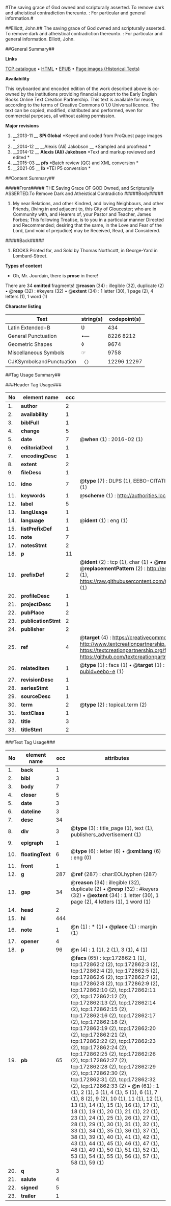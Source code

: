 #The saving grace of God owned and scripturally asserted. To remove dark and atheistical contradiction thereunto. : For particular and general information.#

##Elliott, John.##
The saving grace of God owned and scripturally asserted. To remove dark and atheistical contradiction thereunto. : For particular and general information.
Elliott, John.

##General Summary##

**Links**

[TCP catalogue](http://www.ota.ox.ac.uk/tcp/)  • 
[HTML](http://tei.it.ox.ac.uk/tcp/Texts-HTML/free/A84/A84370.html)  • 
[EPUB](http://tei.it.ox.ac.uk/tcp/Texts-EPUB/free/A84/A84370.epub) • 
[Page images (Historical Texts)](https://historicaltexts.jisc.ac.uk/eebo-47682907e)

**Availability**

This keyboarded and encoded edition of the work described above is co-owned by the
    institutions providing financial support to the Early English Books Online Text Creation
    Partnership. This text is available for reuse, according to the terms of  Creative Commons 0 1.0 Universal
    licence. The text can be copied, modified, distributed and performed, even for commercial
    purposes, all without asking permission.

**Major revisions**

1. __2013-11 __ __SPi Global__ *Keyed and coded from ProQuest page images *
1. __2014-12 __ __Alexis (Ali) Jakobson __ *Sampled and proofread *
1. __2014-12 __ __Alexis (Ali) Jakobson__ *Text and markup reviewed and edited *
1. __2015-03 __ __pfs__ *Batch review (QC) and XML conversion *
1. __2021-05 __ __lb__ *TEI P5 conversion *

##Content Summary##

#####Front#####
THE Saving Grace OF GOD Owned, and Scripturally ASSERTED.To Remove Dark and Atheistical Contradictio
#####Body#####

1. My near Relations, and other Kindred, and loving Neighbours, and other Friends, (living in and adjacent to, this City of Gloucester; who are in Community with, and Hearers of, your Pastor and Teacher, James Forbes; This following Treatise, is to you in a particular manner Directed and Recommended; desiring that the same, in the Love and Fear of the Lord, (and void of prejudice) may be Received, Read, and Considered.

#####Back#####

1. BOOKS Printed for, and Sold by Thomas Northcott, in George-Yard in Lombard-Street.

**Types of content**

  * Oh, Mr. Jourdain, there is **prose** in there!

There are 34 **omitted** fragments! 
 @__reason__ (34) : illegible (32), duplicate (2)  •  @__resp__ (32) : #keyers (32)  •  @__extent__ (34) : 1 letter (30), 1 page (2), 4 letters (1), 1 word (1)

**Character listing**


|Text|string(s)|codepoint(s)|
|---|---|---|
|Latin Extended-B|Ʋ|434|
|General Punctuation|•—|8226 8212|
|Geometric Shapes|◊|9674|
|Miscellaneous Symbols|☞|9758|
|CJKSymbolsandPunctuation|〈〉|12296 12297|

##Tag Usage Summary##

###Header Tag Usage###

|No|element name|occ|attributes|
|---|---|---|---|
|1.|__author__|2||
|2.|__availability__|1||
|3.|__biblFull__|1||
|4.|__change__|5||
|5.|__date__|7| @__when__ (1) : 2016-02 (1)|
|6.|__editorialDecl__|1||
|7.|__encodingDesc__|1||
|8.|__extent__|2||
|9.|__fileDesc__|1||
|10.|__idno__|7| @__type__ (7) : DLPS (1), EEBO-CITATION (1), VID (1), EEBO-PROQUEST (1), STC (2), OCLC (1)|
|11.|__keywords__|1| @__scheme__ (1) : http://authorities.loc.gov/ (1)|
|12.|__label__|5||
|13.|__langUsage__|1||
|14.|__language__|1| @__ident__ (1) : eng (1)|
|15.|__listPrefixDef__|1||
|16.|__note__|7||
|17.|__notesStmt__|2||
|18.|__p__|11||
|19.|__prefixDef__|2| @__ident__ (2) : tcp (1), char (1)  •  @__matchPattern__ (2) : ([0-9\-]+):([0-9IVX]+) (1), (.+) (1)  •  @__replacementPattern__ (2) : http://eebo.chadwyck.com/downloadtiff?vid=$1&page=$2 (1), https://raw.githubusercontent.com/textcreationpartnership/Texts/master/tcpchars.xml#$1 (1)|
|20.|__profileDesc__|1||
|21.|__projectDesc__|1||
|22.|__pubPlace__|2||
|23.|__publicationStmt__|2||
|24.|__publisher__|2||
|25.|__ref__|4| @__target__ (4) : https://creativecommons.org/publicdomain/zero/1.0/ (1), http://www.textcreationpartnership.org/docs/. (1), https://textcreationpartnership.org/faq/#faq05 (1), https://github.com/textcreationpartnership (1)|
|26.|__relatedItem__|1| @__type__ (1) : facs (1)  •  @__target__ (1) : https://data.historicaltexts.jisc.ac.uk/view?pubId=eebo-e (1)|
|27.|__revisionDesc__|1||
|28.|__seriesStmt__|1||
|29.|__sourceDesc__|1||
|30.|__term__|2| @__type__ (2) : topical_term (2)|
|31.|__textClass__|1||
|32.|__title__|3||
|33.|__titleStmt__|2||


###Text Tag Usage###

|No|element name|occ|attributes|
|---|---|---|---|
|1.|__back__|1||
|2.|__bibl__|3||
|3.|__body__|7||
|4.|__closer__|5||
|5.|__date__|3||
|6.|__dateline__|3||
|7.|__desc__|34||
|8.|__div__|3| @__type__ (3) : title_page (1), text (1), publishers_advertisement (1)|
|9.|__epigraph__|1||
|10.|__floatingText__|6| @__type__ (6) : letter (6)  •  @__xml:lang__ (6) : eng (0)|
|11.|__front__|1||
|12.|__g__|287| @__ref__ (287) : char:EOLhyphen (287)|
|13.|__gap__|34| @__reason__ (34) : illegible (32), duplicate (2)  •  @__resp__ (32) : #keyers (32)  •  @__extent__ (34) : 1 letter (30), 1 page (2), 4 letters (1), 1 word (1)|
|14.|__head__|2||
|15.|__hi__|444||
|16.|__note__|1| @__n__ (1) : * (1)  •  @__place__ (1) : margin (1)|
|17.|__opener__|4||
|18.|__p__|96| @__n__ (4) : 1 (1), 2 (1), 3 (1), 4 (1)|
|19.|__pb__|65| @__facs__ (65) : tcp:172862:1 (1), tcp:172862:2 (2), tcp:172862:3 (2), tcp:172862:4 (2), tcp:172862:5 (2), tcp:172862:6 (2), tcp:172862:7 (2), tcp:172862:8 (2), tcp:172862:9 (2), tcp:172862:10 (2), tcp:172862:11 (2), tcp:172862:12 (2), tcp:172862:13 (2), tcp:172862:14 (2), tcp:172862:15 (2), tcp:172862:16 (2), tcp:172862:17 (2), tcp:172862:18 (2), tcp:172862:19 (2), tcp:172862:20 (2), tcp:172862:21 (2), tcp:172862:22 (2), tcp:172862:23 (2), tcp:172862:24 (2), tcp:172862:25 (2), tcp:172862:26 (2), tcp:172862:27 (2), tcp:172862:28 (2), tcp:172862:29 (2), tcp:172862:30 (2), tcp:172862:31 (2), tcp:172862:32 (2), tcp:172862:33 (2)  •  @__n__ (61) : 1 (1), 2 (1), 3 (1), 4 (1), 5 (1), 6 (1), 7 (1), 8 (2), 9 (2), 10 (1), 11 (1), 12 (1), 13 (1), 14 (1), 15 (1), 16 (1), 17 (1), 18 (1), 19 (1), 20 (1), 21 (1), 22 (1), 23 (1), 24 (1), 25 (1), 26 (1), 27 (1), 28 (1), 29 (1), 30 (1), 31 (1), 32 (1), 33 (1), 34 (1), 35 (1), 36 (1), 37 (1), 38 (1), 39 (1), 40 (1), 41 (1), 42 (1), 43 (1), 44 (1), 45 (1), 46 (1), 47 (1), 48 (1), 49 (1), 50 (1), 51 (1), 52 (1), 53 (1), 54 (1), 55 (1), 56 (1), 57 (1), 58 (1), 59 (1)|
|20.|__q__|3||
|21.|__salute__|4||
|22.|__signed__|5||
|23.|__trailer__|1||
